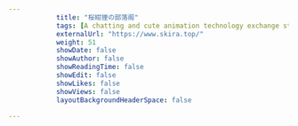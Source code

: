 ---
            title: "桜紺狸の部落阁"
            tags: [A chatting and cute animation technology exchange station]
            externalUrl: "https://www.skira.top/"
            weight: 51
            showDate: false
            showAuthor: false
            showReadingTime: false
            showEdit: false
            showLikes: false
            showViews: false
            layoutBackgroundHeaderSpace: false
            ---

